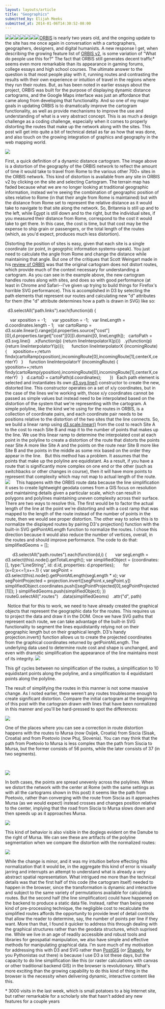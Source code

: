 ```yaml
---
layout: layouts/article
title: "Geographics"
submitted_by: Elijah Meeks
submitted_at: 2014-01-06T14:30:52-08:00
---
```


![](https://digitalhumanities.stanford.edu/sites/g/files/sbiybj8071/f/styles/large/public/ov2_routeNormalization1.png?itok=r0X2B8O3)![](https://digitalhumanities.stanford.edu/sites/g/files/sbiybj8071/f/styles/large/public/ov2_routeNormalization2.png?itok=_4TUFMJo)![](https://digitalhumanities.stanford.edu/sites/g/files/sbiybj8071/f/styles/large/public/ov2_routeNormalization3.png?itok=bSIef-Y2)![](https://digitalhumanities.stanford.edu/sites/g/files/sbiybj8071/f/styles/large/public/ov2_routeNormalization4.png?itok=D7yTyUDI)![](https://digitalhumanities.stanford.edu/sites/g/files/sbiybj8071/f/styles/large/public/ov2_routeNormalization5.png?itok=hbdFIRRA)![](https://digitalhumanities.stanford.edu/sites/g/files/sbiybj8071/f/styles/large/public/routes_simp.png?itok=Bv6T6s6d)![](https://digitalhumanities.stanford.edu/sites/g/files/sbiybj8071/f/styles/large/public/simple.gif?itok=wJsjaLdG)[ORBIS](http://orbis.stanford.edu/) is nearly two years old, and the ongoing update to the site has me once again in conversation with a cartographers, geographers, designers, and digital humanists. A new response I get, when describing the growing feature list of [ORBIS v2](http://orbis.stanford.edu/v2/), is some variation of "What do people use this for?" The fact that ORBIS still generates decent traffic\* seems even more remarkable than its appearance in gaming forums, college essays and high school courses. The ultimate answer to the question is that most people play with it, running routes and contrasting the results with their own experience or intuition of travel in the regions where they run their routes. But, as has been noted in earlier essays about the project, ORBIS was built for the purpose of displaying dynamic distance cartograms, and the Google Maps interface was just an affordance that came along from developing that functionality. And so one of my major goals in updating ORBIS is to dramatically improve the cartogram functionality, as well as provide mechanisms to improve the use and understanding of what is a very abstract concept. This is as much a design challenge as a coding challenge, especially when it comes to properly distorting the routes that make up the network along with the sites. This post will get into quite a bit of technical detail as far as how that was done, and also touch on the growing integration of graphics and geography in the web mapping world.


![](/sites/g/files/sbiybj8071/f/ov2_routeNormalization1.png)


First, a quick definition of a dynamic distance cartogram. The image above is a distortion of the geography of the ORBIS network to reflect the amount of time it would take to travel from Rome to the various other 700+ sites in the ORBIS network. This kind of distortion is available from any site in ORBIS v2 by clicking on the site and selecting Cartogram. The terrain map has faded because what we are no longer looking at traditional geographic information, instead we're seeing the combination of geographic position of sites relative to Rome (in that their angle from Rome is maintained) but with the distance from Rome set to represent the relative distance as it would take to navigate to that site along the network. So, Britannia is still up and to the left, while Egypt is still down and to the right, but the individual sites, if you measured their distance from Rome, correspond to the cost it would take to get there. In this case, the cost is time, but that cost may be the expense to ship grain or passengers, or the total length of the routes (which, as you'd expect, produces much less distortion).


Distorting the position of sites is easy, given that each site is a single coordinate (or point, in geogrphic information systems-speak). You just need to calculate the angle from Rome and change the distance while maintaining that angle. But one of the critiques that Scott Weingart made in his [review of ORBIS](http://www.scottbot.net/HIAL/?p=15585) was that the original cartogram does not distort routes, which provide much of the context necessary for understanding a cartogram. As you can see in the example above, the new cartogram handles routes along with sites, and does so with good performance (at least in Chrome and Safari--I've given up trying to build things for Firefox's horrible SVG performance). This is accomplished in D3 by selecting the path elements that represent our routes and calculating new "d" attributes for them (the "d" attribute determines how a path is drawn in SVG) like so:


  d3.selectAll("path.links").each(function(d) {


    var xposition = -1;
    var yposition = -1;
  var lineLength = d.coordinates.length - 1;
  var cartoRamp = d3.scale.linear().range([d.properties.source["cost"][0],d.properties.target["cost"][0]]).domain([0, lineLength]);
  cartoPath =
  d3.svg.line()
  .x(function(p) {return lineInterpolatorX(p)})
  .y(function(p) {return lineInterpolatorY(p)});
  
  function lineInterpolatorX (incomingRoute) {
    xposition++;return findx(cartoRamp(xposition),incomingRoute[0],incomingRoute[1],centerX,centerY)
  }
 
  function lineInterpolatorY (incomingRoute) {
    yposition++;return findy(cartoRamp(yposition),incomingRoute[0],incomingRoute[1],centerX,centerY)
  }
  d.cartoD = cartoPath(d.coordinates);    
  })
 
Each path element is selected and instantiates its own [d3.svg.line()](https://github.com/mbostock/d3/wiki/SVG-Shapes#wiki-line) constructor to create the new, distorted line. This constructor operates on a set of x/y coordinates, but in the case of the lines we're working with, those x/y coordinates cannot be passed as simple values but instead need to be interpolated based on the distortion of the system that we're representing with the cartogram. A simple polyline, like the kind we're using for the routes in ORBIS, is a collection of coordinate pairs, and each coordinate pair needs to be positions relative to the distortion of the two sites that the line connects. So, we build a linear ramp using [d3.scale.linear()](https://github.com/mbostock/d3/wiki/Quantitative-Scales#linear-scales) from the cost to reach Site A to the cost to reach Site B and map it to the number of points that makes up the line. We use this linear ramp to determine the interpolated cost at each point in the polyline to create a distortion of the route that distorts the points near Site A more like Site A and the points on the route near Site B more like Site B and the points in the middle as some mix based on the order they appear in the line.
 
But this method has a problem. It assumes that the points that make up the polyline are equidistant. As a result, if you have a route that is significantly more complex on one end or the other (such as switchbacks or other changes in course), then it will have more points to represent that complexity which may not map to actual length of the route.
![](/sites/g/files/sbiybj8071/f/routes_simp.png)
 
 
This happens with the ORBIS route data because the line simplification it uses to create lightweight geodata comes from a GIS focus on resolution and maintaining details given a particular scale, which can result in polygons and polylines maintaining uneven complexity across their surface. There are two ways to resolve this. The first would be to factor the actual length of the line at the point we're distorting and with a cost ramp that was mapped to the length of the route instead of the number of points in the route, then we would see proper distortion. The other way to solve this is to normalize the displayed routes by pairing D3's projection() function with the built-in SVG getPointAtLength function to normalize the routes. I chose this direction because it would also reduce the number of vertices, overall, in the routes and should improve performance. The code to do that:
 
  simplifiedGeoms = [];

      d3.selectAll("path.routes").each(function(d,i) {
      var segLength = d3.select(this).node().getTotalLength();
var simplifiedObject = {coordinates: [], type:"LineString", id: d.id, properties: d.properties};
      for (x=0;x<=1;x+=.1) {
var segPoint = d3.select(this).node().getPointAtLength(segLength \* x);
var segPointProjected = projection.invert([segPoint.x,segPoint.y])
simplifiedObject.coordinates.push([segPointProjected[0],segPointProjected[1]]); 
}
simplifiedGeoms.push(simplifiedObject);
})
 
  routeG.selectAll(".routes")
  .data(simplifiedGeoms)
  .attr("d", path)

 
Notice that for this to work, we need to have already created the graphical objects that represent the geographic data for the routes. This requires us to project the data and draw it in the DOM. Once we have SVG paths that represent each route, we can take advantage of the built-in SVG functionality to segment the lines equidistantly relying not on their geographic length but on their graphical length. D3's handy projection.invert() function allows us to create the projected coordinates from the graphical coordinates returned by getPointAtLength. The underlying data used to determine route cost and shape is unchanged, and even with dramatic simplification the appearance of the line maintains most of its integrity.
![](/sites/g/files/sbiybj8071/f/simple.gif)


This gif cycles between no simplification of the routes, a simplification to 10 equidistant points along the polyline, and a simplification to 4 equidistant points along the polyline. 


The result of simplifying the routes in this manner is not some massive change. As I noted earlier, there weren't any routes troublesome enough to create significant distortion. Compare the initial cartogram at the beginning of this post with the cartogram drawn with lines that have been normalized in this manner and you'll be hard-pressed to spot the differences:


![](/sites/g/files/sbiybj8071/f/ov2_routeNormalization2.png)


One of the places where you can see a correction in route distortion happens with the routes to Mursa (now Osijek, Croatia) from Siscia (Sisak, Croatia) and from Poetovio (now Ptuj, Slovenia). You can may think that the path from Poetovio to Mursa is less complex than the path from Siscia to Mursa, but the former consists of 56 points, while the later consists of 37 (in two segments).


 


![](/sites/g/files/sbiybj8071/f/ov2_routeNormalization5.png)


In both cases, the points are spread unevenly across the polylines. When we distort the network with the center at Rome (with the same settings as with all the cartograms shown in this post) it seems like the path from Poetovio, rather than converging with the route from Siscia as it approaches Mursa (as we would expect) instead crosses and changes position relative to the center, implying that the road from Siscia to Mursa slows down and then speeds up as it approaches Mursa.


![](/sites/g/files/sbiybj8071/f/ov2_routeNormalization3.png)


This kind of behavior is also visible in the doglegs evident on the Danube to the right of Mursa. We can see these are artifacts of the polyline segmentation when we compare the distortion with the normalized routes:


![](/sites/g/files/sbiybj8071/f/ov2_routeNormalization4.png)


While the change is minor, and it was my intuition before effecting this normalization that it would be, in the aggregate this kind of error is visually jarring and interrupts an attempt to understand what is already a very abstract spatial representation. What intrigued me more than the technical details was that the first half of this code (the cartogram itself) needed to happen in the browser, since the transformation is dynamic and interactive and subject to the same variety of permutations available for calculating routes. But the second half (the line simplification) could have happened on the backend to produce a static data file. Instead, rather than being some kind of pre-processing technique, the negligible cost to recalculate the simplified routes affords the opportunity to provide level of detail controls that allow the reader to determine, say, the number of points per line if they want. More than that, I found it quicker to address this through dealing with the graphical structures rather than the geodata structures, which suprised me. While we live in an age of readily accessible and robust tools and libraries for geospatial manipulation, we also have simple and effective methods for manipulating graphical data. I'm sure much of my motivation for addressing this with D3 and SVG rather than [PostGIS](http://postgis.net/) (or [Shapely](https://pypi.python.org/pypi/Shapely), for you Pythonistas out there) is because I use D3 a lot these days, but the capacity to do line simplification like this (or raster calculations with canvas or other traditional backend GIS) in the browser is revolutionary. What's more exciting than the growing capability to do this kind of thing in the browser is the necessity when delivering dynamic, interactive content like this.


\* 3000 visits in the last week, which is small potatoes to a big Internet site, but rather remarkable for a scholarly site that hasn't added any new features for a couple years


 